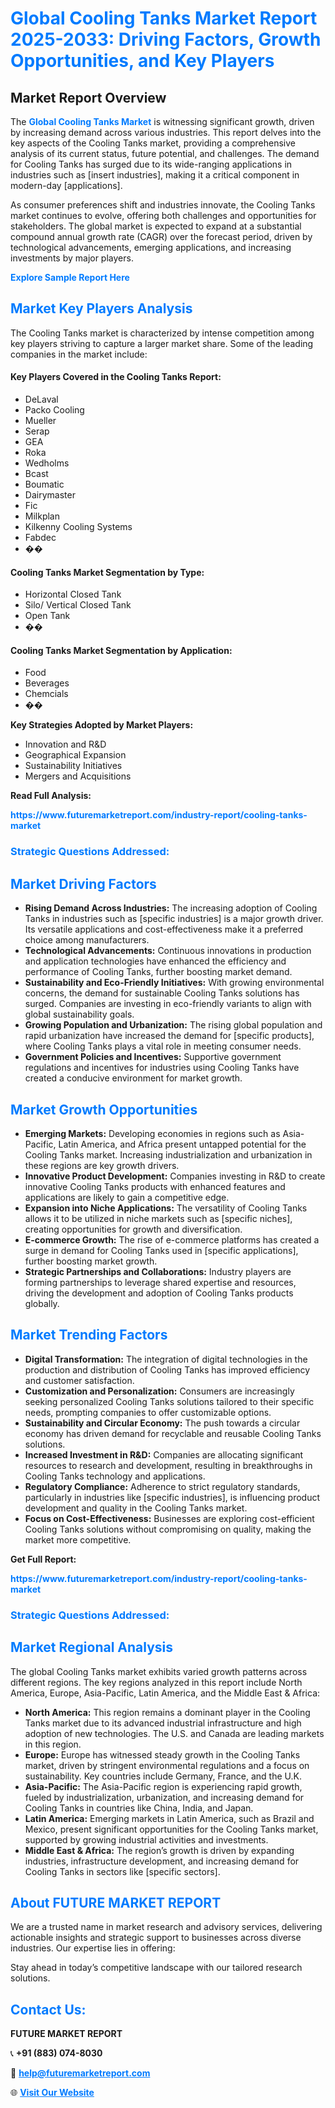 <h1 style="color: #007BFF;">Global Cooling Tanks Market Report 2025-2033: Driving Factors, Growth Opportunities, and Key Players</h1>

<section id="overview">
<h2>Market Report Overview</h2>
<p>The <a href="https://www.futuremarketreport.com/industry-report/cooling-tanks-market" style="color: #007BFF; text-decoration: none;"><strong>Global Cooling Tanks Market</strong></a> is witnessing significant growth, driven by increasing demand across various industries. This report delves into the key aspects of the Cooling Tanks market, providing a comprehensive analysis of its current status, future potential, and challenges. The demand for Cooling Tanks has surged due to its wide-ranging applications in industries such as [insert industries], making it a critical component in modern-day [applications].</p>
<p>As consumer preferences shift and industries innovate, the Cooling Tanks market continues to evolve, offering both challenges and opportunities for stakeholders. The global market is expected to expand at a substantial compound annual growth rate (CAGR) over the forecast period, driven by technological advancements, emerging applications, and increasing investments by major players.</p>
</section>

<section id="overview">
<p><a href="https://www.futuremarketreport.com/request-sample/reportId=117409" style="color: #007BFF; text-decoration: none;"><strong>Explore Sample Report Here</strong></a></p>
</section>

<section id="key-players">
<h2 style="color: #007BFF;">Market Key Players Analysis</h2>
<p>The Cooling Tanks market is characterized by intense competition among key players striving to capture a larger market share. Some of the leading companies in the market include:</p>
<h4>Key Players Covered in the Cooling Tanks Report:</h4>
<ul><li>DeLaval</li><li>Packo Cooling</li><li>Mueller</li><li>Serap</li><li>GEA</li><li>Roka</li><li>Wedholms</li><li>Bcast</li><li>Boumatic</li><li>Dairymaster</li><li>Fic</li><li>Milkplan</li><li>Kilkenny Cooling Systems</li><li>Fabdec</li><li>��</li></ul>
<h4>Cooling Tanks Market Segmentation by Type:</h4>
<ul><li>Horizontal Closed Tank</li><li>Silo/ Vertical Closed Tank</li><li>Open Tank</li><li>��</li></ul>

<h4>Cooling Tanks Market Segmentation by Application:</h4>
<ul><li>Food</li><li>Beverages</li><li>Chemcials</li><li>��</li></ul>
<p><strong>Key Strategies Adopted by Market Players:</strong></p>
<ul>
<li>Innovation and R&D</li>
<li>Geographical Expansion</li>
<li>Sustainability Initiatives</li>
<li>Mergers and Acquisitions</li>
</ul>
</section>

<section>
<p><strong>Read Full Analysis: </strong></p><a href="https://www.futuremarketreport.com/industry-report/cooling-tanks-market" style="color: #007BFF; text-decoration: none;"><strong>https://www.futuremarketreport.com/industry-report/cooling-tanks-market</strong></a>
<h3 style="color: #007BFF;">Strategic Questions Addressed:</h3>
</section>

<section id="driving-factors">
<h2 style="color: #007BFF;">Market Driving Factors</h2>
<ul>
<li><strong>Rising Demand Across Industries:</strong> The increasing adoption of Cooling Tanks in industries such as [specific industries] is a major growth driver. Its versatile applications and cost-effectiveness make it a preferred choice among manufacturers.</li>
<li><strong>Technological Advancements:</strong> Continuous innovations in production and application technologies have enhanced the efficiency and performance of Cooling Tanks, further boosting market demand.</li>
<li><strong>Sustainability and Eco-Friendly Initiatives:</strong> With growing environmental concerns, the demand for sustainable Cooling Tanks solutions has surged. Companies are investing in eco-friendly variants to align with global sustainability goals.</li>
<li><strong>Growing Population and Urbanization:</strong> The rising global population and rapid urbanization have increased the demand for [specific products], where Cooling Tanks plays a vital role in meeting consumer needs.</li>
<li><strong>Government Policies and Incentives:</strong> Supportive government regulations and incentives for industries using Cooling Tanks have created a conducive environment for market growth.</li>
</ul>
</section>

<section id="growth-opportunities">
<h2 style="color: #007BFF;">Market Growth Opportunities</h2>
<ul>
<li><strong>Emerging Markets:</strong> Developing economies in regions such as Asia-Pacific, Latin America, and Africa present untapped potential for the Cooling Tanks market. Increasing industrialization and urbanization in these regions are key growth drivers.</li>
<li><strong>Innovative Product Development:</strong> Companies investing in R&D to create innovative Cooling Tanks products with enhanced features and applications are likely to gain a competitive edge.</li>
<li><strong>Expansion into Niche Applications:</strong> The versatility of Cooling Tanks allows it to be utilized in niche markets such as [specific niches], creating opportunities for growth and diversification.</li>
<li><strong>E-commerce Growth:</strong> The rise of e-commerce platforms has created a surge in demand for Cooling Tanks used in [specific applications], further boosting market growth.</li>
<li><strong>Strategic Partnerships and Collaborations:</strong> Industry players are forming partnerships to leverage shared expertise and resources, driving the development and adoption of Cooling Tanks products globally.</li>
</ul>
</section>

<section id="trending-factors">
<h2 style="color: #007BFF;">Market Trending Factors</h2>
<ul>
<li><strong>Digital Transformation:</strong> The integration of digital technologies in the production and distribution of Cooling Tanks has improved efficiency and customer satisfaction.</li>
<li><strong>Customization and Personalization:</strong> Consumers are increasingly seeking personalized Cooling Tanks solutions tailored to their specific needs, prompting companies to offer customizable options.</li>
<li><strong>Sustainability and Circular Economy:</strong> The push towards a circular economy has driven demand for recyclable and reusable Cooling Tanks solutions.</li>
<li><strong>Increased Investment in R&D:</strong> Companies are allocating significant resources to research and development, resulting in breakthroughs in Cooling Tanks technology and applications.</li>
<li><strong>Regulatory Compliance:</strong> Adherence to strict regulatory standards, particularly in industries like [specific industries], is influencing product development and quality in the Cooling Tanks market.</li>
<li><strong>Focus on Cost-Effectiveness:</strong> Businesses are exploring cost-efficient Cooling Tanks solutions without compromising on quality, making the market more competitive.</li>
</ul>
</section>

<section>
<p><strong>Get Full Report: </strong></p><a href="https://www.futuremarketreport.com/industry-report/cooling-tanks-market" style="color: #007BFF; text-decoration: none;"><strong>https://www.futuremarketreport.com/industry-report/cooling-tanks-market</strong></a>
<h3 style="color: #007BFF;">Strategic Questions Addressed:</h3>
</section>


<section id="regional-analysis">
<h2 style="color: #007BFF;">Market Regional Analysis</h2>
<p>The global Cooling Tanks market exhibits varied growth patterns across different regions. The key regions analyzed in this report include North America, Europe, Asia-Pacific, Latin America, and the Middle East & Africa:</p>
<ul>
<li><strong>North America:</strong> This region remains a dominant player in the Cooling Tanks market due to its advanced industrial infrastructure and high adoption of new technologies. The U.S. and Canada are leading markets in this region.</li>
<li><strong>Europe:</strong> Europe has witnessed steady growth in the Cooling Tanks market, driven by stringent environmental regulations and a focus on sustainability. Key countries include Germany, France, and the U.K.</li>
<li><strong>Asia-Pacific:</strong> The Asia-Pacific region is experiencing rapid growth, fueled by industrialization, urbanization, and increasing demand for Cooling Tanks in countries like China, India, and Japan.</li>
<li><strong>Latin America:</strong> Emerging markets in Latin America, such as Brazil and Mexico, present significant opportunities for the Cooling Tanks market, supported by growing industrial activities and investments.</li>
<li><strong>Middle East & Africa:</strong> The region’s growth is driven by expanding industries, infrastructure development, and increasing demand for Cooling Tanks in sectors like [specific sectors].</li>
</ul>
</section>

<footer>
<h2 style="color: #007BFF;">About FUTURE MARKET REPORT</h2>
<p>We are a trusted name in market research and advisory services, delivering actionable insights and strategic support to businesses across diverse industries. Our expertise lies in offering:</p>

<p>Stay ahead in today’s competitive landscape with our tailored research solutions.</p>

<h2 style="color: #007BFF;">Contact Us:</h2>
<p><strong>FUTURE MARKET REPORT</strong></p>
<p>📞 <strong>+91 (883) 074-8030</strong></p>
<p>📧 <strong><a href="mailto:help@futuremarketreport.com" style="color: #007BFF;">help@futuremarketreport.com</a></strong></p>
<p>🌐 <strong><a href="https://www.futuremarketreport.com/" style="color: #007BFF;">Visit Our Website</a></strong></p>
</footer>